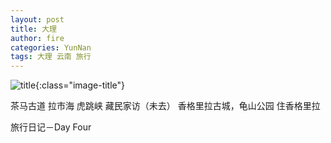 ```yaml
---
layout: post
title: 大理
author: fire
categories: YunNan 
tags: 大理 云南 旅行
---
```


![title](https://image.sideproject.cn/title/title_108.jpg){:class="image-title"}

茶马古道
拉市海
虎跳峡
藏民家访（未去）
香格里拉古城，龟山公园
住香格里拉

 旅行日记－Day Four 